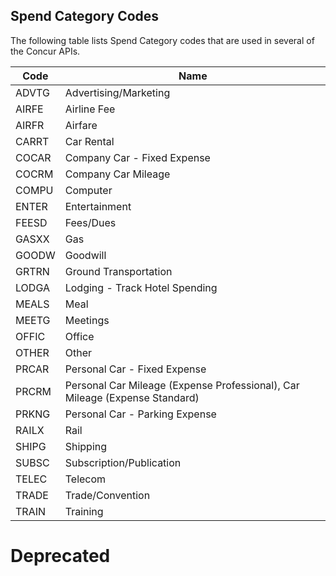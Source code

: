 
## Spend Category Codes


The following table lists Spend Category codes that are used in several of the Concur APIs.

Code|Name
---|---
ADVTG|Advertising/Marketing
AIRFE|Airline Fee
AIRFR|Airfare
CARRT|Car Rental
COCAR|Company Car - Fixed Expense
COCRM|Company Car Mileage
COMPU|Computer
ENTER|Entertainment
FEESD|Fees/Dues
GASXX|Gas
GOODW|Goodwill
GRTRN|Ground Transportation
LODGA|Lodging - Track Hotel Spending
MEALS|Meal
MEETG|Meetings
OFFIC|Office
OTHER|Other
PRCAR|Personal Car - Fixed Expense
PRCRM|Personal Car Mileage (Expense Professional), Car Mileage (Expense Standard)
PRKNG|Personal Car - Parking Expense
RAILX|Rail
SHIPG|Shipping
SUBSC|Subscription/Publication
TELEC|Telecom
TRADE|Trade/Convention
TRAIN|Training

# Deprecated 